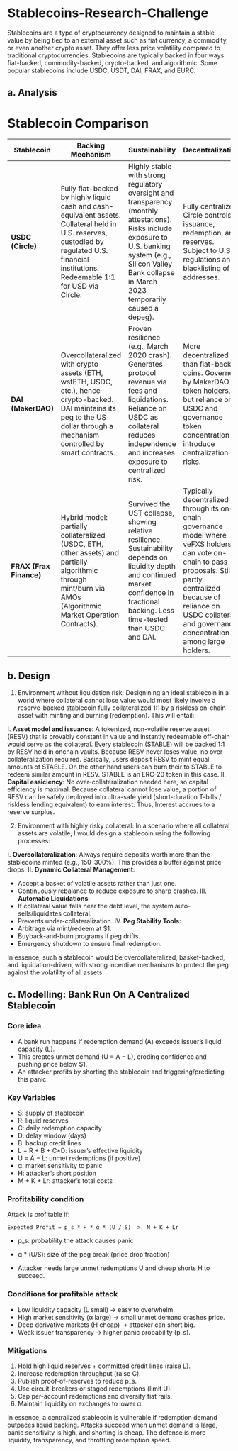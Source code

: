 # Stablecoins-Research-Challenge

Stablecoins are a type of cryptocurrency designed to maintain a stable value by being tied to an external asset such as fiat currency, a commodity, or even another crypto asset. They offer less price volatility compared to traditional cryptocurrencies. Stablecoins are typically backed in four ways: fiat-backed, commodity-backed, crypto-backed, and algorithmic. Some popular stablecoins include USDC, USDT, DAI, FRAX, and EURC.

## a. Analysis

# Stablecoin Comparison

| Stablecoin | **Backing Mechanism** | **Sustainability** | **Decentralization** |
|------------|------------------------|--------------------|-----------------------|
| **USDC (Circle)** | Fully fiat-backed by highly liquid cash and cash-equivalent assets. Collateral held in U.S. reserves, custodied by regulated U.S. financial institutions. Redeemable 1:1 for USD via Circle. | Highly stable with strong regulatory oversight and transparency (monthly attestations). Risks include exposure to U.S. banking system (e.g., Silicon Valley Bank collapse in March 2023 temporarily caused a depeg). | Fully centralized. Circle controls issuance, redemption, and reserves. Subject to U.S. regulations and blacklisting of addresses. |
| **DAI (MakerDAO)** | Overcollateralized with crypto assets (ETH, wstETH, USDC, etc.), hence crypto-backed. DAI maintains its peg to the US dollar through a mechanism controlled by smart contracts. | Proven resilience (e.g., March 2020 crash). Generates protocol revenue via fees and liquidations. Reliance on USDC as collateral reduces independence and increases exposure to centralized risk. | More decentralized than fiat-backed coins. Governed by MakerDAO token holders, but reliance on USDC and governance token concentration introduce centralization risks. |
| **FRAX (Frax Finance)** | Hybrid model: partially collateralized (USDC, ETH, other assets) and partially algorithmic through mint/burn via AMOs (Algorithmic Market Operation Contracts). | Survived the UST collapse, showing relative resilience. Sustainability depends on liquidity depth and continued market confidence in fractional backing. Less time-tested than USDC and DAI. | Typically decentralized through its on-chain governance model where veFXS holders can vote on-chain to pass proposals. Still partly centralized because of reliance on USDC collateral and governance concentration among large holders.

## b. Design

1. Environment without liquidation risk: Designining an ideal stablecoin in a world where collateral cannot lose value would most likely involve a reserve-backed stablecoin fully collateralized 1:1 by a riskless on-chain asset with minting and burning (redemption). This will entail:
   
I. **Asset model and issuance**: A tokenized, non-volatile reserve asset (RESV) that is provably constant in value and instantly redeemable off-chain would serve as the collateral. Every stablecoin (STABLE) will be backed 1:1 by RESV held in onchain vaults. Because RESV never loses value, no over-collateralization required. Basically, users deposit RESV to mint equal amounts of STABLE. On the other hand users can burn their to STABLE to redeem similar amount in RESV. STABLE is an ERC-20 token in this case.
II. **Capital essiciency**: No over-collateralization needed here, so capital efficiency is maximal. Because collateral cannot lose value, a portion of RESV can be safely deployed into ultra-safe yield (short-duration T-bills / riskless lending equivalent) to earn interest. Thus, Interest accrues to a reserve surplus.

2. Environment with highly risky collateral: In a scenario where all collateral assets are volatile, I would design a stablecoin using the following processes:

I. **Overcollateralization**: Always require deposits worth more than the stablecoins minted (e.g., 150–300%). This provides a buffer against price drops.
II. **Dynamic Collateral Management**:
- Accept a basket of volatile assets rather than just one.
- Continuously rebalance to reduce exposure to sharp crashes.
III.  **Automatic Liquidations**:
- If collateral value falls near the debt level, the system auto-sells/liquidates collateral.
- Prevents under-collateralization.
IV. **Peg Stability Tools:**
- Arbitrage via mint/redeem at $1.
- Buyback-and-burn programs if peg drifts.
- Emergency shutdown to ensure final redemption.

In essence, such a stablecoin would be overcollateralized, basket-backed, and liquidation-driven, with strong incentive mechanisms to protect the peg against the volatility of all assets.


## c. Modelling: Bank Run On A Centralized Stablecoin
### Core idea

- A bank run happens if redemption demand (A) exceeds issuer’s liquid capacity (L).
- This creates unmet demand (U = A − L), eroding confidence and pushing price below $1.
- An attacker profits by shorting the stablecoin and triggering/predicting this panic.


### Key Variables

- S: supply of stablecoin
- R: liquid reserves
- C: daily redemption capacity
- D: delay window (days)
- B: backup credit lines
- L = R + B + C*D: issuer’s effective liquidity
- U = A − L: unmet redemptions (if positive)
- α: market sensitivity to panic
- H: attacker’s short position
- M + K + Lr: attacker’s total costs

### Profitability condition

Attack is profitable if:
```
Expected Profit = p_s * H * α * (U / S)  >  M + K + Lr
```

- p_s: probability the attack causes panic

- α * (U/S): size of the peg break (price drop fraction)

- Attacker needs large unmet redemptions U and cheap shorts H to succeed.

### Conditions for profitable attack
- Low liquidity capacity (L small) → easy to overwhelm.
- High market sensitivity (α large) → small unmet demand crashes price.
- Deep derivative markets (H cheap) → attacker can short big.
- Weak issuer transparency → higher panic probability (p_s).

### Mitigations
1. Hold high liquid reserves + committed credit lines (raise L).
2. Increase redemption throughput (raise C).
3. Publish proof-of-reserves to reduce p_s.
4. Use circuit-breakers or staged redemptions (limit U).
5. Cap per-account redemptions and diversify fiat rails.
6. Maintain liquidity on exchanges to lower α.


In essence, a centralized stablecoin is vulnerable if redemption demand outpaces liquid backing. Attacks succeed when unmet demand is large, panic sensitivity is high, and shorting is cheap. The defense is more liquidity, transparency, and throttling redemption speed.
